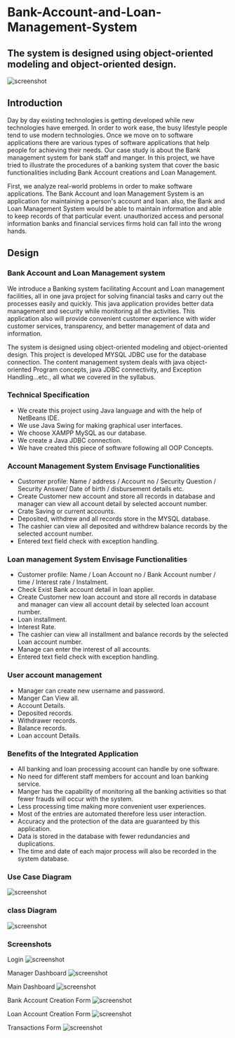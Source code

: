 # Bank-Account-and-Loan-Management-System
<h2>The system is designed using object-oriented modeling and object-oriented design.</h2>
<img src="screenshot/log.jpg"  alt="screenshot"/>

<h2>Introduction</h2>
        <p>Day by day existing technologies is getting developed while new technologies have emerged. In order to work ease, the busy lifestyle people tend to use modern technologies. Once we move on to software applications there are various types of software applications that help people for achieving their needs.
Our case study is about the Bank management system for bank staff and manger. In this project, we have tried to illustrate the procedures of a banking system that cover the basic functionalities including Bank Account creations and Loan  Management.<p>
         <p>First, we analyze real-world problems in order to make software applications. The Bank Account and loan Management System is an application for maintaining a person's account and loan. also, the Bank and Loan  Management System would be able to maintain information and able to keep records of that particular event. unauthorized access and personal information banks and financial services firms hold can fall into the wrong hands.<p>
           
<h2>Design</h2>

<h3>Bank Account and Loan Management system</h3>
<p>We introduce a Banking system facilitating Account and Loan management facilities, all in one java project for solving financial tasks and carry out the processes easily and quickly. This java application provides better data management and security while monitoring all the activities. This application also will provide convenient customer experience with wider customer services, transparency, and better management of data and information.<p> 
  
<p>The system is designed using object-oriented modeling and object-oriented design. This project is developed MYSQL JDBC use for the database connection. The content management system deals with java object-oriented Program concepts, java JDBC connectivity, and Exception Handling…etc., all what we covered in the syllabus. <p>
  
<h3>Technical Specification</h3>
  
<ul>
 <li> We create this project using Java language and with the help of NetBeans IDE.</li>
 <li> We use Java Swing for making graphical user interfaces. </li> 
 <li> We choose XAMPP MySQL as our database. </li>
 <li> We create a Java JDBC connection.</li> 
 <li> We have created this piece of software following all OOP Concepts.</li>
</ul>  

<h3>Account  Management  System Envisage Functionalities </h3>
<ul>
 <li> Customer profile: Name  / address /  Account no / Security Question / Security Answer/ Date of birth / disbursement details etc.</li> 
 <li> Create  Customer new account and store all records in database and  manager can view all  account detail by selected account number.</li> 
 <li> Crate Saving or current accounts.</li> 
 <li> Deposited, withdrew and all records store  in the MYSQL database.</li> 
 <li> The cashier can view all deposited and withdrew balance records by the selected account number.</li>
 <li> Entered text field check with exception handling.</li>
</ul>

<h3>Loan management System Envisage Functionalities  </h3> 
<ul>
 <li> Customer profile: Name /  Loan Account no / Bank Account number  / time / Interest rate  / Instalment.</li>
 <li> Check Exist  Bank account detail in loan applier.</li>
 <li> Create  Customer new  loan account and store all records in database and  manager can view all  account detail by selected loan  account number.</li> 
 <li> Loan installment.  </li>
 <li> Interest Rate.</li>
 <li>The cashier can view all installment and balance records by the selected Loan account number.</li>
 <li> Manage can enter the interest of all accounts.</li>
 <li> Entered text field check with exception handling.</li>
 
</ul>

<h3> User account management </h3> 
<ul>
 <li> Manager can create new username and password.</li> 
 <li> Manger Can View all.</li>  
 <li> Account Details.</li>
 <li> Deposited records.</li>
 <li> Withdrawer records.</li>
 <li> Balance  records.</li>
 <li> Loan account Details.</li>
 </ul>  
   
 <h3> Benefits of the Integrated Application </h3>    
  <ul>
 <li>All banking and loan processing account can handle by one software.</li>
 <li> No need for different staff members for account and loan banking service.</li>
 <li> Manger has the capability of monitoring all the banking activities so that fewer frauds will occur with the system. </li>
 <li> Less processing time making more convenient user experiences.</li>
 <li> Most of the entries are automated therefore less user interaction.</li> 
 <li> Accuracy and the protection of the data are guaranteed by this application.</li>
 <li> Data is stored in the database with fewer redundancies and duplications.</li>
 <li> The time and date of each major process will also be recorded in the system database.</li>
</ul>  

<h3>Use Case Diagram </h3>
<p><img src="screenshot/Usecase.jpg"  alt="screenshot"/><p>
        
<h3>class Diagram </h3> 
<p><img src="screenshot/class.jpg"  alt="screenshot"/><p>
 
 <h3>Screenshots</h3>
 
 <p>Login 
         <img src="screenshot/log.jpg"  alt="screenshot"/><p>
 <p>Manager Dashboard
          <img src="screenshot/manager.jpg"  alt="screenshot"/><p>  
 <p>Main Dashboard
          <img src="screenshot/main.jpg"  alt="screenshot"/><p>
 <p>Bank Account Creation Form
          <img src="screenshot/newAcc.jpg"  alt="screenshot"/><p>                
 <p>Loan Account Creation Form
          <img src="screenshot/loan.jpg"  alt="screenshot"/><p>   
 <p>Transactions Form                                                
          <img src="screenshot/last.jpg"  alt="screenshot"/><p>                                               






















